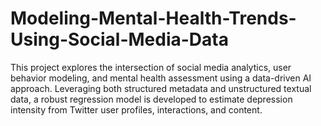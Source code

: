 # Modeling-Mental-Health-Trends-Using-Social-Media-Data
This project explores the intersection of social media analytics, user behavior modeling, and mental health assessment using a data-driven AI approach. Leveraging both structured metadata and unstructured textual data, a robust regression model is developed to estimate depression intensity from Twitter user profiles, interactions, and content.
